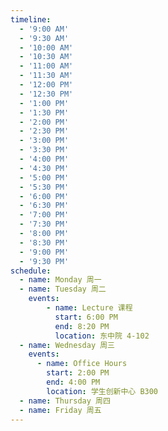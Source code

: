 ```yaml
---
timeline:
  - '9:00 AM'
  - '9:30 AM'
  - '10:00 AM'
  - '10:30 AM'
  - '11:00 AM'
  - '11:30 AM'
  - '12:00 PM'
  - '12:30 PM'
  - '1:00 PM'
  - '1:30 PM'
  - '2:00 PM'
  - '2:30 PM'
  - '3:00 PM'
  - '3:30 PM'
  - '4:00 PM'
  - '4:30 PM'
  - '5:00 PM'
  - '5:30 PM'
  - '6:00 PM'
  - '6:30 PM'
  - '7:00 PM'
  - '7:30 PM'
  - '8:00 PM'
  - '8:30 PM'
  - '9:00 PM'
  - '9:30 PM'
schedule:
  - name: Monday 周一
  - name: Tuesday 周二
    events:
        - name: Lecture 课程
          start: 6:00 PM
          end: 8:20 PM
          location: 东中院 4-102
  - name: Wednesday 周三
    events:
      - name: Office Hours 
        start: 2:00 PM
        end: 4:00 PM
        location: 学生创新中心 B300 
  - name: Thursday 周四
  - name: Friday 周五
---
```


